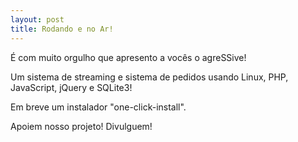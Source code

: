 ```yaml
---
layout: post
title: Rodando e no Ar!
---
```


É com muito orgulho que apresento a vocês o agreSSive!

Um sistema de streaming e sistema de pedidos usando Linux, PHP, JavaScript, jQuery e SQLite3!

Em breve um instalador "one-click-install".

Apoiem nosso projeto! Divulguem!
